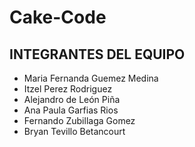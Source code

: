 # Cake-Code

## INTEGRANTES DEL EQUIPO

-   Maria Fernanda Guemez Medina
-   Itzel Perez Rodriguez
-   Alejandro de León Piña
-   Ana Paula Garfias Rios
-   Fernando Zubillaga Gomez
-   Bryan Tevillo Betancourt
